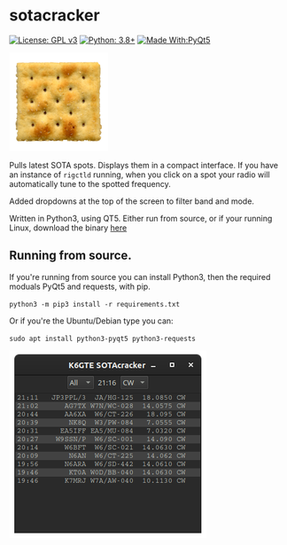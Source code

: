 # sotacracker
[![License: GPL v3](https://img.shields.io/badge/License-GPLv3-blue.svg)](https://www.gnu.org/licenses/gpl-3.0)  [![Python: 3.8+](https://img.shields.io/badge/python-3.8+-blue.svg)](https://www.python.org/downloads/)  [![Made With:PyQt5](https://img.shields.io/badge/Made%20with-PyQt5-red)](https://pypi.org/project/PyQt5/)

![soda cracker](https://github.com/mbridak/sotacracker/raw/main/pic/soda-cracker.png)

Pulls latest SOTA spots. Displays them in a compact interface. If you have an instance of `rigctld` running, when you click on a spot your radio will automatically tune to the spotted frequency.

Added dropdowns at the top of the screen to filter band and mode.

Written in Python3, using QT5. Either run from source, or if your running Linux, download the binary [here](https://github.com/mbridak/sotacracker/releases/download/21.5.23/sotacracker)

## Running from source.
If you're running from source you can install Python3, then the required moduals PyQt5 and requests, with pip.

`python3 -m pip3 install -r requirements.txt`

Or if you're the Ubuntu/Debian type you can:

`sudo apt install python3-pyqt5 python3-requests`

![screenshot](https://github.com/mbridak/sotacracker/raw/main/pic/screenshot.png)
